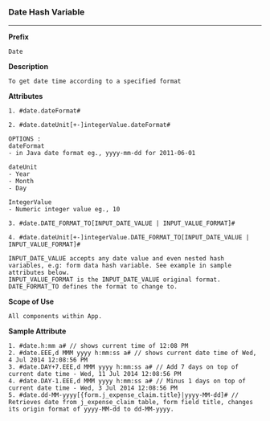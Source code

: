 ### Date Hash Variable ###

---

**Prefix** 
```
Date
```
**Description** 
```
To get date time according to a specified format
```
**Attributes** 

`1. #date.dateFormat#` 

`2. #date.dateUnit[+-]integerValue.dateFormat#`

```
OPTIONS :
dateFormat 
- in Java date format eg., yyyy-mm-dd for 2011-06-01

dateUnit 
- Year
- Month 
- Day

IntegerValue 
- Numeric integer value eg., 10 
```
`3. #date.DATE_FORMAT_TO[INPUT_DATE_VALUE | INPUT_VALUE_FORMAT]#`

`4. #date.dateUnit[+-]integerValue.DATE_FORMAT_TO[INPUT_DATE_VALUE | INPUT_VALUE_FORMAT]#`


```
INPUT_DATE_VALUE accepts any date value and even nested hash variables, e.g: form data hash variable. See example in sample attributes below.
INPUT_VALUE_FORMAT is the INPUT_DATE_VALUE original format.
DATE_FORMAT_TO defines the format to change to.
```

**Scope of Use**
```
All components within App.
```
**Sample Attribute**
```
1. #date.h:mm a# // shows current time of 12:08 PM
2. #date.EEE,d MMM yyyy h:mm:ss a# // shows current date time of Wed, 4 Jul 2014 12:08:56 PM
3. #date.DAY+7.EEE,d MMM yyyy h:mm:ss a# // Add 7 days on top of current date time - Wed, 11 Jul 2014 12:08:56 PM
4. #date.DAY-1.EEE,d MMM yyyy h:mm:ss a# // Minus 1 days on top of current date time - Wed, 3 Jul 2014 12:08:56 PM
5. #date.dd-MM-yyyy[{form.j_expense_claim.title}|yyyy-MM-dd]# // Retrieves date from j_expense_claim table, form field title, changes      its origin format of yyyy-MM-dd to dd-MM-yyyy.
```
